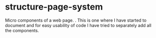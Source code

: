 # structure-page-system
Micro components of a web page.
.
This is one where I have started to document and for easy usability of code I have tried to separately add all the components.
